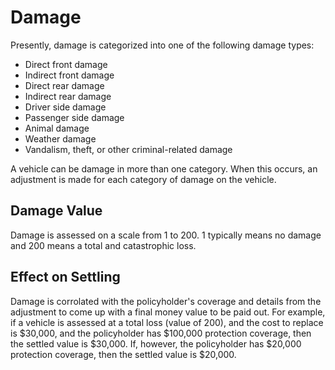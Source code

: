 # Damage
Presently, damage is categorized into one of the following damage types:

* Direct front damage
* Indirect front damage
* Direct rear damage
* Indirect rear damage
* Driver side damage
* Passenger side damage
* Animal damage
* Weather damage
* Vandalism, theft, or other criminal-related damage

A vehicle can be damage in more than one category.  When this occurs, an adjustment is made for each category of damage on the vehicle.

## Damage Value
Damage is assessed on a scale from 1 to 200.  1 typically means no damage and 200 means a total and catastrophic loss.

## Effect on Settling
Damage is corrolated with the policyholder's coverage and details from the adjustment to come up with a final money value to be paid out.  For example, if a vehicle is assessed at a total loss (value of 200), and the cost to replace is $30,000, and the policyholder has $100,000 protection coverage, then the settled value is $30,000.  If, however, the policyholder has $20,000 protection coverage, then the settled value is $20,000.